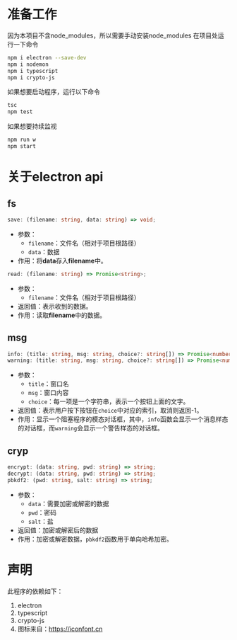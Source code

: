 # 准备工作
因为本项目不含node_modules，所以需要手动安装node_modules
在项目处运行一下命令
```bash
npm i electron --save-dev
npm i nodemon
npm i typescript
npm i crypto-js
```
如果想要启动程序，运行以下命令
```bash
tsc
npm test
```
如果想要持续监视
```bash
npm run w
npm start
```

# 关于electron api
## fs
```ts
save: (filename: string, data: string) => void;
```
- 参数：
    - `filename`：文件名（相对于项目根路径）
    - `data`：数据
- 作用：将**data**存入**filename**中。
```ts
read: (filename: string) => Promise<string>;
```
- 参数：
    - `filename`：文件名（相对于项目根路径）
- 返回值：表示收到的数据。
- 作用：读取**filename**中的数据。
## msg
```ts
info: (title: string, msg: string, choice?: string[]) => Promise<number>;
warning: (title: string, msg: string, choice?: string[]) => Promise<number>;
```
- 参数：
    - `title`：窗口名
    - `msg`：窗口内容
    - `choice`：每一项是一个字符串，表示一个按钮上面的文字。
- 返回值：表示用户按下按钮在`choice`中对应的索引，取消则返回-1。
- 作用：显示一个阻塞程序的模态对话框，其中，`info`函数会显示一个消息样态的对话框，而`warning`会显示一个警告样态的对话框。
## cryp
```ts
encrypt: (data: string, pwd: string) => string;
decrypt: (data: string, pwd: string) => string;
pbkdf2: (pwd: string, salt: string) => string;
```
- 参数：
    - `data`：需要加密或解密的数据
    - `pwd`：密码
    - `salt`：盐
- 返回值：加密或解密后的数据
- 作用：加密或解密数据，`pbkdf2`函数用于单向哈希加密。

# 声明
此程序的依赖如下：
1. electron
2. typescript
3. crypto-js
4. 图标来自：https://iconfont.cn